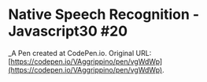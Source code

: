 # Native Speech Recognition - Javascript30 #20
 _A Pen created at CodePen.io. Original URL: [https://codepen.io/VAggrippino/pen/vgWdWp](https://codepen.io/VAggrippino/pen/vgWdWp).

 